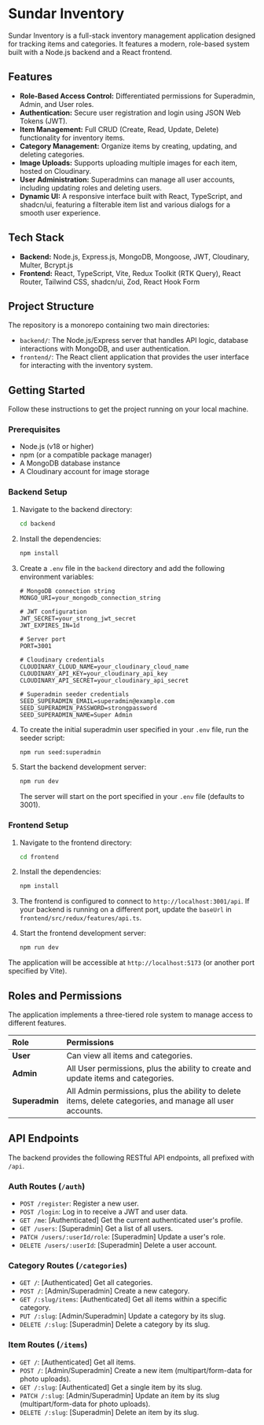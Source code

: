 # Sundar Inventory

Sundar Inventory is a full-stack inventory management application designed for tracking items and categories. It features a modern, role-based system built with a Node.js backend and a React frontend.

## Features

-   **Role-Based Access Control:** Differentiated permissions for Superadmin, Admin, and User roles.
-   **Authentication:** Secure user registration and login using JSON Web Tokens (JWT).
-   **Item Management:** Full CRUD (Create, Read, Update, Delete) functionality for inventory items.
-   **Category Management:** Organize items by creating, updating, and deleting categories.
-   **Image Uploads:** Supports uploading multiple images for each item, hosted on Cloudinary.
-   **User Administration:** Superadmins can manage all user accounts, including updating roles and deleting users.
-   **Dynamic UI:** A responsive interface built with React, TypeScript, and shadcn/ui, featuring a filterable item list and various dialogs for a smooth user experience.

## Tech Stack

-   **Backend:** Node.js, Express.js, MongoDB, Mongoose, JWT, Cloudinary, Multer, Bcrypt.js
-   **Frontend:** React, TypeScript, Vite, Redux Toolkit (RTK Query), React Router, Tailwind CSS, shadcn/ui, Zod, React Hook Form

## Project Structure

The repository is a monorepo containing two main directories:

-   `backend/`: The Node.js/Express server that handles API logic, database interactions with MongoDB, and user authentication.
-   `frontend/`: The React client application that provides the user interface for interacting with the inventory system.

## Getting Started

Follow these instructions to get the project running on your local machine.

### Prerequisites

-   Node.js (v18 or higher)
-   npm (or a compatible package manager)
-   A MongoDB database instance
-   A Cloudinary account for image storage

### Backend Setup

1.  Navigate to the backend directory:
    ```bash
    cd backend
    ```
2.  Install the dependencies:
    ```bash
    npm install
    ```
3.  Create a `.env` file in the `backend` directory and add the following environment variables:

    ```env
    # MongoDB connection string
    MONGO_URI=your_mongodb_connection_string

    # JWT configuration
    JWT_SECRET=your_strong_jwt_secret
    JWT_EXPIRES_IN=1d

    # Server port
    PORT=3001

    # Cloudinary credentials
    CLOUDINARY_CLOUD_NAME=your_cloudinary_cloud_name
    CLOUDINARY_API_KEY=your_cloudinary_api_key
    CLOUDINARY_API_SECRET=your_cloudinary_api_secret

    # Superadmin seeder credentials
    SEED_SUPERADMIN_EMAIL=superadmin@example.com
    SEED_SUPERADMIN_PASSWORD=strongpassword
    SEED_SUPERADMIN_NAME=Super Admin
    ```

4.  To create the initial superadmin user specified in your `.env` file, run the seeder script:
    ```bash
    npm run seed:superadmin
    ```
5.  Start the backend development server:
    ```bash
    npm run dev
    ```
    The server will start on the port specified in your `.env` file (defaults to 3001).

### Frontend Setup

1.  Navigate to the frontend directory:
    ```bash
    cd frontend
    ```
2.  Install the dependencies:
    ```bash
    npm install
    ```
3.  The frontend is configured to connect to `http://localhost:3001/api`. If your backend is running on a different port, update the `baseUrl` in `frontend/src/redux/features/api.ts`.

4.  Start the frontend development server:
    ```bash
    npm run dev
    ```

The application will be accessible at `http://localhost:5173` (or another port specified by Vite).

## Roles and Permissions

The application implements a three-tiered role system to manage access to different features.

| Role         | Permissions                                                                                             |
| :----------- | :------------------------------------------------------------------------------------------------------ |
| **User**     | Can view all items and categories.                                                                      |
| **Admin**    | All User permissions, plus the ability to create and update items and categories.                         |
| **Superadmin** | All Admin permissions, plus the ability to delete items, delete categories, and manage all user accounts. |

## API Endpoints

The backend provides the following RESTful API endpoints, all prefixed with `/api`.

### Auth Routes (`/auth`)

-   `POST /register`: Register a new user.
-   `POST /login`: Log in to receive a JWT and user data.
-   `GET /me`: [Authenticated] Get the current authenticated user's profile.
-   `GET /users`: [Superadmin] Get a list of all users.
-   `PATCH /users/:userId/role`: [Superadmin] Update a user's role.
-   `DELETE /users/:userId`: [Superadmin] Delete a user account.

### Category Routes (`/categories`)

-   `GET /`: [Authenticated] Get all categories.
-   `POST /`: [Admin/Superadmin] Create a new category.
-   `GET /:slug/items`: [Authenticated] Get all items within a specific category.
-   `PUT /:slug`: [Admin/Superadmin] Update a category by its slug.
-   `DELETE /:slug`: [Superadmin] Delete a category by its slug.

### Item Routes (`/items`)

-   `GET /`: [Authenticated] Get all items.
-   `POST /`: [Admin/Superadmin] Create a new item (multipart/form-data for photo uploads).
-   `GET /:slug`: [Authenticated] Get a single item by its slug.
-   `PATCH /:slug`: [Admin/Superadmin] Update an item by its slug (multipart/form-data for photo uploads).
-   `DELETE /:slug`: [Superadmin] Delete an item by its slug.
